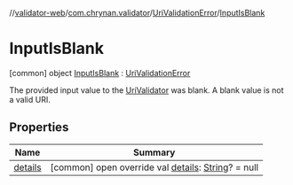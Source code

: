//[validator-web](../../../../index.md)/[com.chrynan.validator](../../index.md)/[UriValidationError](../index.md)/[InputIsBlank](index.md)



# InputIsBlank  
 [common] object [InputIsBlank](index.md) : [UriValidationError](../index.md)

The provided input value to the [UriValidator](../../-uri-validator/index.md) was blank. A blank value is not a valid URI.

   


## Properties  
  
|  Name |  Summary | 
|---|---|
| <a name="com.chrynan.validator/UriValidationError.InputIsBlank/details/#/PointingToDeclaration/"></a>[details](index.md#%5Bcom.chrynan.validator%2FUriValidationError.InputIsBlank%2Fdetails%2F%23%2FPointingToDeclaration%2F%5D%2FProperties%2F164174828)| <a name="com.chrynan.validator/UriValidationError.InputIsBlank/details/#/PointingToDeclaration/"></a> [common] open override val [details](index.md#%5Bcom.chrynan.validator%2FUriValidationError.InputIsBlank%2Fdetails%2F%23%2FPointingToDeclaration%2F%5D%2FProperties%2F164174828): [String](https://kotlinlang.org/api/latest/jvm/stdlib/kotlin/-string/index.html)? = null   <br>|


